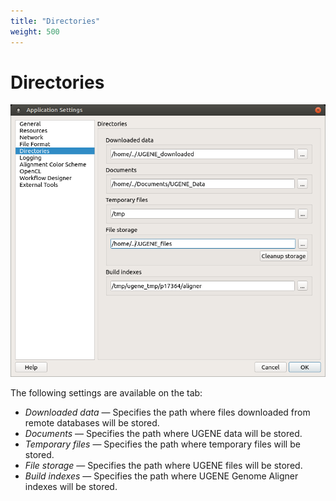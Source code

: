 ```yaml
---
title: "Directories"
weight: 500
---
```


# Directories

![](/images/19759447/19890493.png)

The following settings are available on the tab:

- _Downloaded data_ — Specifies the path where files downloaded from remote databases will be stored.
- _Documents_ — Specifies the path where UGENE data will be stored.
- _Temporary files_ — Specifies the path where temporary files will be stored.
- _File storage_ — Specifies the path where UGENE files will be stored.
- _Build indexes_ — Specifies the path where UGENE Genome Aligner indexes will be stored.